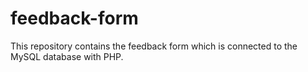 # feedback-form
This repository contains the feedback form which is connected to the MySQL database with PHP. 
